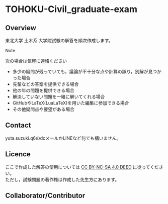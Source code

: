 # TOHOKU-Civil_graduate-exam

## Overview
東北大学 土木系 大学院試験の解答を順次作成します。

<!--
> [!IMPORTANT]
> 誤りを含む場合があります。
-->

> [!NOTE]
> 次の場合は気軽に連絡ください
> - 多少の疑問が残っていても，議論が不十分な点や計算の誤り，別解が見つかった場合
> - 先輩などの答案を提供できる場合
> - 他の年の問題を提供できる場合  
> - 解決していない問題を一緒に解いてくれる場合  
> - GitHubやLaTeX(LuaLaTeX)を用いた編集に参加できる場合
> - その他疑問点や要望がある場合

## Contact
yuta.suzuki.q6のdcメールかLINEなど何でも構いません。  

## Licence
ここで作成した解答の使用については
[CC BY-NC-SA 4.0 DEED](https://creativecommons.org/licenses/by-nc-sa/4.0/deed.ja)
に従ってください。  
ただし，試験問題の著作権は作成した先生方にあります。

## Collaborator/Contributor

